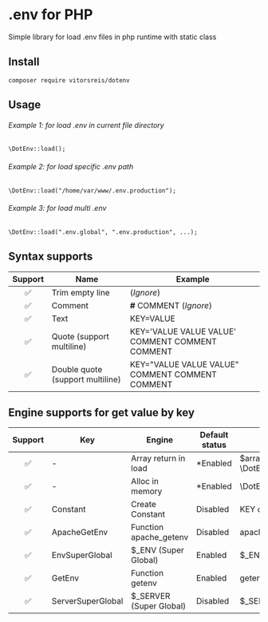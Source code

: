 # .env for PHP
Simple library for load .env files in php runtime with static class

## Install
    composer require vitorsreis/dotenv

## Usage

###### Example 1: for load .env in current file directory
    \DotEnv::load();

###### Example 2: for load specific .env path
    \DotEnv::load("/home/var/www/.env.production");

###### Example 3: for load multi .env
    \DotEnv::load(".env.global", ".env.production", ...);

## Syntax supports
| Support | Name                             | Example                                         |
|:-------:|----------------------------------|-------------------------------------------------|
|    ✅    | Trim empty line                  | (*Ignore*)                                      |
|    ✅    | Comment                          | **#** COMMENT (*Ignore*)                        |
|    ✅    | Text                             | KEY=VALUE                                       |
|    ✅    | Quote (support multiline)        | KEY='VALUE VALUE VALUE' COMMENT COMMENT COMMENT |
|    ✅    | Double quote (support multiline) | KEY="VALUE VALUE VALUE" COMMENT COMMENT COMMENT |

## Engine supports for get value by key
| Support | Key               | Engine                  | Default status | Example code                       |
|:-------:|-------------------|-------------------------|----------------|------------------------------------|
|    ✅    | -                 | Array return in load    | *Enabled       | $array = \DotEnv\DotEnv::load(...) |
|    ✅    | -                 | Alloc in memory         | *Enabled       | \DotEnv\DotEnv::get('KEY')         |
|    ✅    | Constant          | Create Constant         | Disabled       | KEY *or* constant('KEY')           |
|    ✅    | ApacheGetEnv      | Function apache_getenv  | Disabled       | apache_getenv('KEY')               |
|    ✅    | EnvSuperGlobal    | $_ENV (Super Global)    | Enabled        | $_ENV\['KEY']                      |
|    ✅    | GetEnv            | Function getenv         | Enabled        | getenv('KEY')                      |
|    ✅    | ServerSuperGlobal | $_SERVER (Super Global) | Disabled       | $_SERVER\['KEY']                   |